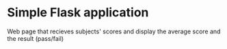 # Simple Flask application

Web page that recieves subjects' scores and display the average score and the result (pass/fail)
